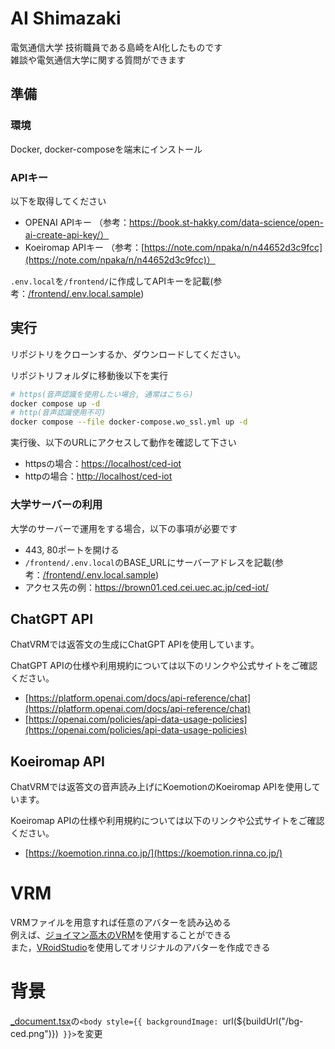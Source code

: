 # AI Shimazaki
電気通信大学 技術職員である島崎をAI化したものです  
雑談や電気通信大学に関する質問ができます

## 準備
### 環境
Docker, docker-composeを端末にインストール
### APIキー
以下を取得してください
- OPENAI APIキー （参考：https://book.st-hakky.com/data-science/open-ai-create-api-key/）
- Koeiromap APIキー （参考：[https://note.com/npaka/n/n44652d3c9fcc](https://note.com/npaka/n/n44652d3c9fcc)）

`.env.local`を`/frontend/`に作成してAPIキーを記載(参考：[/frontend/.env.local.sample](/frontend/.env.local.sample))  

## 実行
リポジトリをクローンするか、ダウンロードしてください。  

リポジトリフォルダに移動後以下を実行

```bash
# https(音声認識を使用したい場合, 通常はこちら)
docker compose up -d
# http(音声認識使用不可)
docker compose --file docker-compose.wo_ssl.yml up -d
```

実行後、以下のURLにアクセスして動作を確認して下さい  
- httpsの場合：[https://localhost/ced-iot](https://localhost/ced-iot)  
- httpの場合：[http://localhost/ced-iot](http://localhost/ced-iot) 

### 大学サーバーの利用
大学のサーバーで運用をする場合，以下の事項が必要です
- 443, 80ポートを開ける
- `/frontend/.env.local`のBASE_URLにサーバーアドレスを記載(参考：[/frontend/.env.local.sample](/frontend/.env.local.sample))  
- アクセス先の例：https://brown01.ced.cei.uec.ac.jp/ced-iot/

## ChatGPT API

ChatVRMでは返答文の生成にChatGPT APIを使用しています。

ChatGPT APIの仕様や利用規約については以下のリンクや公式サイトをご確認ください。

- [https://platform.openai.com/docs/api-reference/chat](https://platform.openai.com/docs/api-reference/chat)
- [https://openai.com/policies/api-data-usage-policies](https://openai.com/policies/api-data-usage-policies)


## Koeiromap API
ChatVRMでは返答文の音声読み上げにKoemotionのKoeiromap APIを使用しています。

Koeiromap APIの仕様や利用規約については以下のリンクや公式サイトをご確認ください。

- [https://koemotion.rinna.co.jp/](https://koemotion.rinna.co.jp/)

# VRM
VRMファイルを用意すれば任意のアバターを読み込める  
例えば、[ジョイマン高木のVRM](https://campaign.showroom-live.com/takagi/)を使用することができる  
また，[VRoidStudio](https://vroid.com/studio)を使用してオリジナルのアバターを作成できる

# 背景
[_document.tsx](src/pages/_document.tsx)の`<body style={{ backgroundImage: `url(${buildUrl("/bg-ced.png")})` }}>`を変更
